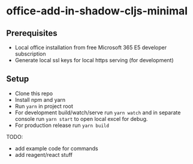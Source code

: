 # office-add-in-shadow-cljs-minimal

## Prerequisites
- Local office installation from free Microsoft 365 E5 developer subscription
- Generate local ssl keys for local https serving (for development)
## Setup
- Clone this repo
- Install npm and yarn
- Run `yarn` in project root 
- For development build/watch/serve run `yarn watch` and 
in separate console run `yarn start` to open local excel for debug.
- For production release run `yarn build`

TODO:
- add example code for commands
- add reagent/react stuff